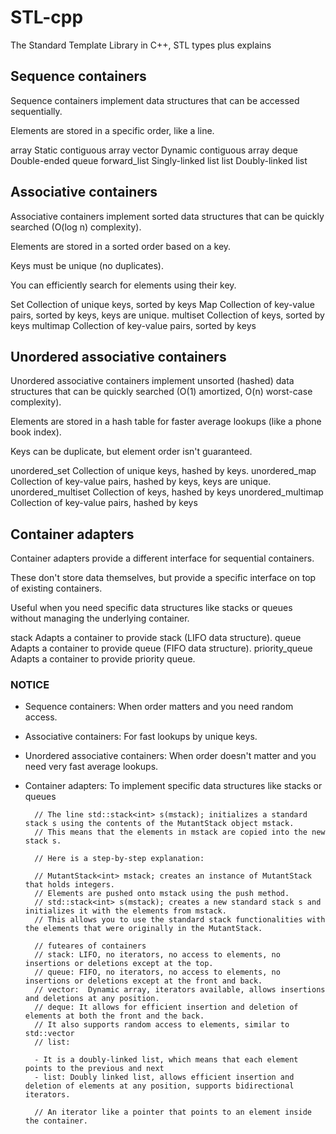 # STL-cpp

The Standard Template Library in C++, STL types plus explains

## Sequence containers

Sequence containers implement data structures that can be accessed sequentially.

Elements are stored in a specific order, like a line.


array Static contiguous array
vector Dynamic contiguous array
deque Double-ended queue
forward_list Singly-linked list
list Doubly-linked list

## Associative containers

Associative containers implement sorted data structures that can be quickly searched (O(log n) complexity).

Elements are stored in a sorted order based on a key.

Keys must be unique (no duplicates).

You can efficiently search for elements using their key.

Set Collection of unique keys, sorted by keys
Map Collection of key-value pairs, sorted by keys, keys are unique.
multiset Collection of keys, sorted by keys
multimap Collection of key-value pairs, sorted by keys

## Unordered associative containers

Unordered associative containers implement unsorted (hashed) data structures that can be 
quickly searched (O(1) amortized, O(n) worst-case complexity).

Elements are stored in a hash table for faster average lookups (like a phone book index).

Keys can be duplicate, but element order isn't guaranteed.

unordered_set Collection of unique keys, hashed by keys.
unordered_map Collection of key-value pairs, hashed by keys, keys are unique.
unordered_multiset Collection of keys, hashed by keys
unordered_multimap Collection of key-value pairs, hashed by keys

## Container adapters

Container adapters provide a different interface for sequential containers.

These don't store data themselves, but provide a specific interface on top of existing containers.

Useful when you need specific data structures like stacks or queues without managing the underlying container.

stack Adapts a container to provide stack (LIFO data structure).
queue Adapts a container to provide queue (FIFO data structure).
priority_queue Adapts a container to provide priority queue. 


### NOTICE

- Sequence containers: When order matters and you need random access.
- Associative containers: For fast lookups by unique keys.
- Unordered associative containers: When order doesn't matter and you need very fast average lookups.
- Container adapters: To implement specific data structures like stacks or queues

        
        // The line std::stack<int> s(mstack); initializes a standard stack s using the contents of the MutantStack object mstack.
        // This means that the elements in mstack are copied into the new stack s.
        
        // Here is a step-by-step explanation:
        
        // MutantStack<int> mstack; creates an instance of MutantStack that holds integers.
        // Elements are pushed onto mstack using the push method.
        // std::stack<int> s(mstack); creates a new standard stack s and initializes it with the elements from mstack.
        // This allows you to use the standard stack functionalities with the elements that were originally in the MutantStack.
        
        // futeares of containers
        // stack: LIFO, no iterators, no access to elements, no insertions or deletions except at the top.
        // queue: FIFO, no iterators, no access to elements, no insertions or deletions except at the front and back.
        // vector:  Dynamic array, iterators available, allows insertions and deletions at any position.
        // deque: It allows for efficient insertion and deletion of elements at both the front and the back.
        // It also supports random access to elements, similar to std::vector
        // list: 
        
        - It is a doubly-linked list, which means that each element points to the previous and next
        - list: Doubly linked list, allows efficient insertion and deletion of elements at any position, supports bidirectional iterators.
        
        // An iterator like a pointer that points to an element inside the container.
  

